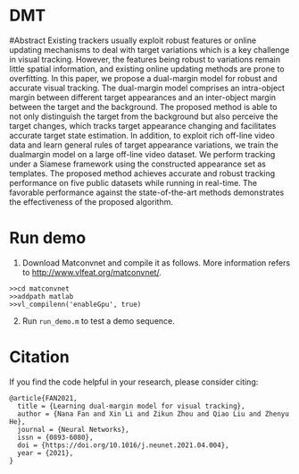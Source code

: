 # DMT
#Abstract
Existing trackers usually exploit robust features or online updating mechanisms to deal with target variations which is a key challenge in visual tracking. However, the features being robust to
variations remain little spatial information, and existing online updating methods are prone to overfitting. In this paper, we propose a dual-margin model for robust and accurate visual tracking.
The dual-margin model comprises an intra-object margin between different target appearances and an inter-object margin between the target and the background. The proposed method is able to not
only distinguish the target from the background but also perceive the target changes, which tracks target appearance changing and facilitates accurate target state estimation. In addition, to exploit
rich off-line video data and learn general rules of target appearance variations, we train the dualmargin model on a large off-line video dataset. We perform tracking under a Siamese framework
using the constructed appearance set as templates. The proposed method achieves accurate and robust tracking performance on five public datasets while running in real-time. The favorable
performance against the state-of-the-art methods demonstrates the effectiveness of the proposed algorithm.

# Run demo
1. Download Matconvnet and compile it as follows. More information refers to http://www.vlfeat.org/matconvnet/.
```
>>cd matconvnet 
>>addpath matlab
>>vl_compilenn('enableGpu', true)
```

2. Run `run_demo.m` to test a demo sequence.

# Citation
If you find the code helpful in your research, please consider citing:
```
@article{FAN2021,
  title = {Learning dual-margin model for visual tracking},
  author = {Nana Fan and Xin Li and Zikun Zhou and Qiao Liu and Zhenyu He},
  journal = {Neural Networks},
  issn = {0893-6080},
  doi = {https://doi.org/10.1016/j.neunet.2021.04.004},
  year = {2021},
}

```
